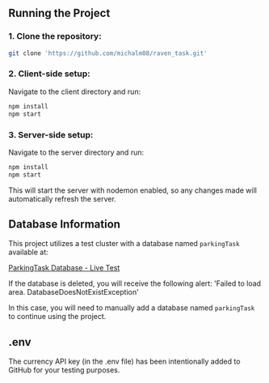## Running the Project

### 1. Clone the repository:

```bash
git clone 'https://github.com/michalm08/raven_task.git'
```

### 2. Client-side setup:
Navigate to the client directory and run:
```bash
npm install
npm start
```

### 3. Server-side setup:
Navigate to the server directory and run:
```bash
npm install
npm start
```
This will start the server with nodemon enabled, so any changes made will automatically refresh the server.

## Database Information

This project utilizes a test cluster with a database named `parkingTask` available at:

[ParkingTask Database - Live Test](http://live-test.ravendb.net/studio/index.html#databases/documents?&database=parkingTask)

If the database is deleted, you will receive the following alert:
'Failed to load area. DatabaseDoesNotExistException'

In this case, you will need to manually add a database named `parkingTask` to continue using the project.

## .env
The currency API key (in the .env file) has been intentionally added to GitHub for your testing purposes.
